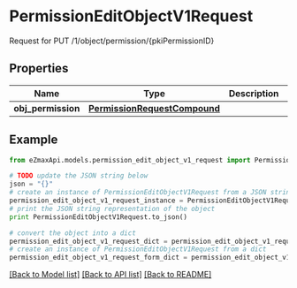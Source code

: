 # PermissionEditObjectV1Request

Request for PUT /1/object/permission/{pkiPermissionID}

## Properties
Name | Type | Description | Notes
------------ | ------------- | ------------- | -------------
**obj_permission** | [**PermissionRequestCompound**](PermissionRequestCompound.md) |  | 

## Example

```python
from eZmaxApi.models.permission_edit_object_v1_request import PermissionEditObjectV1Request

# TODO update the JSON string below
json = "{}"
# create an instance of PermissionEditObjectV1Request from a JSON string
permission_edit_object_v1_request_instance = PermissionEditObjectV1Request.from_json(json)
# print the JSON string representation of the object
print PermissionEditObjectV1Request.to_json()

# convert the object into a dict
permission_edit_object_v1_request_dict = permission_edit_object_v1_request_instance.to_dict()
# create an instance of PermissionEditObjectV1Request from a dict
permission_edit_object_v1_request_form_dict = permission_edit_object_v1_request.from_dict(permission_edit_object_v1_request_dict)
```
[[Back to Model list]](../README.md#documentation-for-models) [[Back to API list]](../README.md#documentation-for-api-endpoints) [[Back to README]](../README.md)


